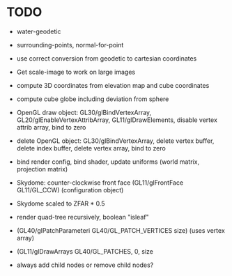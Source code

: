 # TODO

* water-geodetic
* surrounding-points, normal-for-point
* use correct conversion from geodetic to cartesian coordinates
* Get scale-image to work on large images
* compute 3D coordinates from elevation map and cube coordinates
* compute cube globe including deviation from sphere

* OpenGL draw object: GL30/glBindVertexArray, GL20/glEnableVertexAttribArray, GL11/glDrawElements, disable vertex attrib array, bind to zero
* delete OpenGL object: GL30/glBindVertexArray, delete vertex buffer, delete index buffer, delete vertex array, bind to zero
* bind render config, bind shader, update uniforms (world matrix, projection matrix)
* Skydome: counter-clockwise front face (GL11/glFrontFace GL11/GL\_CCW) (configuration object)
* Skydome scaled to ZFAR * 0.5
* render quad-tree recursively, boolean "isleaf"
* (GL40/glPatchParameteri GL40/GL\_PATCH\_VERTICES size) (uses vertex array)
* (GL11/glDrawArrays GL40/GL\_PATCHES, 0, size
* always add child nodes or remove child nodes?
